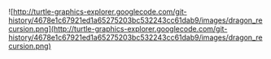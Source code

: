 ![http://turtle-graphics-explorer.googlecode.com/git-history/4678e1c67921ed1a65275203bc532243cc61dab9/images/dragon_recursion.png](http://turtle-graphics-explorer.googlecode.com/git-history/4678e1c67921ed1a65275203bc532243cc61dab9/images/dragon_recursion.png)